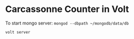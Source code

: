 # Carcassonne Counter in Volt

To start mongo server: `mongod --dbpath ~/mongodb/data/db`

`volt server`